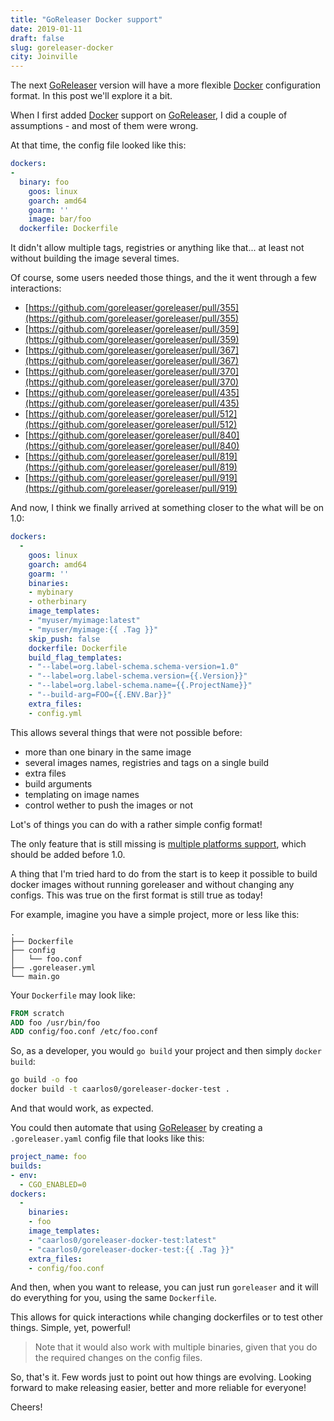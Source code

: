 ```yaml
---
title: "GoReleaser Docker support"
date: 2019-01-11
draft: false
slug: goreleaser-docker
city: Joinville
---
```


The next [GoReleaser](https://goreleaser.com/) version will have a more flexible [Docker](https://docker.io/) configuration
format. In this post we'll explore it a bit.

<!--more-->

When I first added [Docker](https://docker.io/) support on [GoReleaser](https://goreleaser.com/), I did a couple of
assumptions - and most of them were wrong.

At that time, the config file looked like this:

```yaml
dockers:
-
  binary: foo
	goos: linux
	goarch: amd64
	goarm: ''
	image: bar/foo
  dockerfile: Dockerfile
```

It didn't allow multiple tags, registries or anything like that... at least
not without building the image several times.

Of course, some users needed those things, and the it went through a few
interactions:

- [https://github.com/goreleaser/goreleaser/pull/355](https://github.com/goreleaser/goreleaser/pull/355)
- [https://github.com/goreleaser/goreleaser/pull/359](https://github.com/goreleaser/goreleaser/pull/359)
- [https://github.com/goreleaser/goreleaser/pull/367](https://github.com/goreleaser/goreleaser/pull/367)
- [https://github.com/goreleaser/goreleaser/pull/370](https://github.com/goreleaser/goreleaser/pull/370)
- [https://github.com/goreleaser/goreleaser/pull/435](https://github.com/goreleaser/goreleaser/pull/435)
- [https://github.com/goreleaser/goreleaser/pull/512](https://github.com/goreleaser/goreleaser/pull/512)
- [https://github.com/goreleaser/goreleaser/pull/840](https://github.com/goreleaser/goreleaser/pull/840)
- [https://github.com/goreleaser/goreleaser/pull/819](https://github.com/goreleaser/goreleaser/pull/819)
- [https://github.com/goreleaser/goreleaser/pull/919](https://github.com/goreleaser/goreleaser/pull/919)

And now, I think we finally arrived at something closer to the what will be on
1.0:

```yaml
dockers:
  -
    goos: linux
    goarch: amd64
    goarm: ''
    binaries:
    - mybinary
    - otherbinary
    image_templates:
    - "myuser/myimage:latest"
    - "myuser/myimage:{{ .Tag }}"
    skip_push: false
    dockerfile: Dockerfile
    build_flag_templates:
    - "--label=org.label-schema.schema-version=1.0"
    - "--label=org.label-schema.version={{.Version}}"
    - "--label=org.label-schema.name={{.ProjectName}}"
    - "--build-arg=FOO={{.ENV.Bar}}"
    extra_files:
    - config.yml
```

This allows several things that were not possible before:

- more than one binary in the same image
- several images names, registries and tags on a single build
- extra files
- build arguments
- templating on image names
- control wether to push the images or not

Lot's of things you can do with a rather simple config format!

The only feature that is still missing is
[multiple platforms support](https://github.com/goreleaser/goreleaser/issues/530),
which should be added before 1.0.

A thing that I'm tried hard to do from the start is to keep it possible to
build docker images without running goreleaser and without changing any
configs. This was true on the first format is still true as today!

For example, imagine you have a simple project, more or less like this:

```
.
├── Dockerfile
├── config
│   └── foo.conf
├── .goreleaser.yml
└── main.go
```

Your `Dockerfile` may look like:

```dockerfile
FROM scratch
ADD foo /usr/bin/foo
ADD config/foo.conf /etc/foo.conf
```

So, as a developer, you would `go build` your project and then
simply `docker build`:

```sh
go build -o foo
docker build -t caarlos0/goreleaser-docker-test .
```

And that would work, as expected.

You could then automate that using [GoReleaser](https://goreleaser.com/) by creating a
`.goreleaser.yaml` config file that looks like this:

```yaml
project_name: foo
builds:
- env:
  - CGO_ENABLED=0
dockers:
  -
    binaries:
    - foo
    image_templates:
    - "caarlos0/goreleaser-docker-test:latest"
    - "caarlos0/goreleaser-docker-test:{{ .Tag }}"
    extra_files:
    - config/foo.conf
```

And then, when you want to release, you can just run `goreleaser` and it will
do everything for you, using the same `Dockerfile`.

This allows for quick interactions while changing dockerfiles or to test
other things. Simple, yet, powerful!

> Note that it would also work with multiple binaries, given that you do the
> required changes on the config files.

So, that's it. Few words just to point out how things are evolving.
Looking forward to make releasing easier, better and more reliable for everyone!

Cheers!
